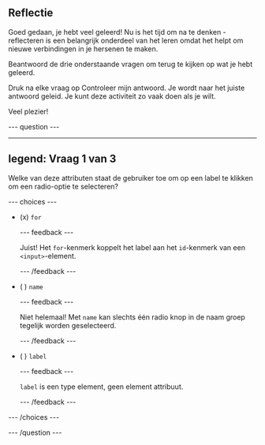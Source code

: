 ## Reflectie

Goed gedaan, je hebt veel geleerd! Nu is het tijd om na te denken - reflecteren is een belangrijk onderdeel van het leren omdat het helpt om nieuwe verbindingen in je hersenen te maken.

Beantwoord de drie onderstaande vragen om terug te kijken op wat je hebt geleerd.

Druk na elke vraag op Controleer mijn antwoord. Je wordt naar het juiste antwoord geleid. Je kunt deze activiteit zo vaak doen als je wilt.

Veel plezier!

\--- question ---

---

## legend: Vraag 1 van 3

Welke van deze attributen staat de gebruiker toe om op een label te klikken om een radio-optie te selecteren?

\--- choices ---

- (x) `for`

  \--- feedback ---

  Juist! Het `for`-kenmerk koppelt het label aan het `id`-kenmerk van een `<input>`-element.

  \--- /feedback ---

- ( ) `name`

  \--- feedback ---

  Niet helemaal! Met `name` kan slechts één radio knop in de naam groep tegelijk worden geselecteerd.

  \--- /feedback ---

- ( ) `label`

  \--- feedback ---

  `label` is een type element, geen element attribuut.

  \--- /feedback ---

\--- /choices ---

\--- /question ---
